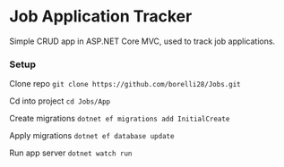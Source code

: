# Job Application Tracker
Simple CRUD app in ASP.NET Core MVC, used to track job applications.

### Setup
Clone repo
`git clone https://github.com/borelli28/Jobs.git`

Cd into project
`cd Jobs/App`

Create migrations
`dotnet ef migrations add InitialCreate`

Apply migrations
`dotnet ef database update`

Run app server
`dotnet watch run`
